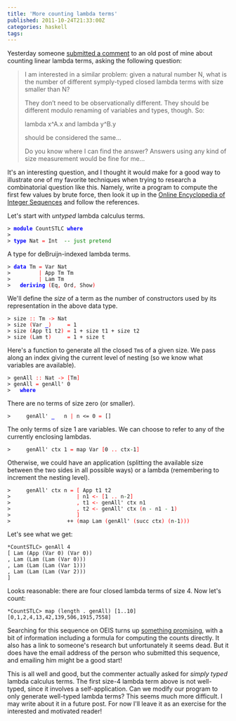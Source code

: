 ```yaml
---
title: 'More counting lambda terms'
published: 2011-10-24T21:33:00Z
categories: haskell
tags: 
---
```


<p>Yesterday someone <a href="http://byorgey.wordpress.com/2011/01/26/counting-linear-lambda-terms/#comment-8575">submitted a comment</a> to an old post of mine about counting linear lambda terms, asking the following question:</p><blockquote><p>I am interested in a similar problem: given a natural number N, what is the number of different symply-typed closed lambda terms with size smaller than N?</p><p>They don&#8217;t need to be observationally different. They should be different modulo renaming of variables and types, though. So:</p><p>lambda x^A.x and lambda y^B.y</p><p>should be considered the same...</p>Do you know where I can find the answer? Answers using any kind of size measurement would be fine for me...</blockquote>
<p>It's an interesting question, and I thought it would make for a good way to illustrate one of my favorite techniques when trying to research a combinatorial question like this. Namely, write a program to compute the first few values by brute force, then look it up in the <a href="http://oeis.org">Online Encyclopedia of Integer Sequences</a> and follow the references.</p><p>Let's start with <em>untyped</em> lambda calculus terms.</p><pre><code><span>&gt;</span> <span style="color:blue;font-weight:bold;">module</span> <span>CountSTLC</span> <span style="color:blue;font-weight:bold;">where</span>
<span>&gt;</span> 
<span>&gt;</span> <span style="color:blue;font-weight:bold;">type</span> <span>Nat</span> <span style="color:red;">=</span> <span>Int</span>  <span style="color:green;">-- just pretend</span>
</code></pre><p>A type for deBruijn-indexed lambda terms.</p><pre><code><span>&gt;</span> <span style="color:blue;font-weight:bold;">data</span> <span>Tm</span> <span style="color:red;">=</span> <span>Var</span> <span>Nat</span>
<span>&gt;</span>         <span style="color:red;">|</span> <span>App</span> <span>Tm</span> <span>Tm</span>
<span>&gt;</span>         <span style="color:red;">|</span> <span>Lam</span> <span>Tm</span>
<span>&gt;</span>   <span style="color:blue;font-weight:bold;">deriving</span> <span style="color:red;">(</span><span>Eq</span><span style="color:red;">,</span> <span>Ord</span><span style="color:red;">,</span> <span>Show</span><span style="color:red;">)</span>
</code></pre><p>We'll define the <em>size</em> of a term as the number of constructors used by its representation in the above data type.</p><pre><code><span>&gt;</span> <span>size</span> <span style="color:red;">::</span> <span>Tm</span> <span style="color:red;">-&gt;</span> <span>Nat</span>
<span>&gt;</span> <span>size</span> <span style="color:red;">(</span><span>Var</span> <span style="color:blue;font-weight:bold;">_</span><span style="color:red;">)</span>     <span style="color:red;">=</span> <span class="hs-num">1</span>
<span>&gt;</span> <span>size</span> <span style="color:red;">(</span><span>App</span> <span>t1</span> <span>t2</span><span style="color:red;">)</span> <span style="color:red;">=</span> <span class="hs-num">1</span> <span>+</span> <span>size</span> <span>t1</span> <span>+</span> <span>size</span> <span>t2</span>
<span>&gt;</span> <span>size</span> <span style="color:red;">(</span><span>Lam</span> <span>t</span><span style="color:red;">)</span>     <span style="color:red;">=</span> <span class="hs-num">1</span> <span>+</span> <span>size</span> <span>t</span>
</code></pre><p>Here's a function to generate all the closed <code>Tm</code>s of a given size. We pass along an index giving the current level of nesting (so we know what variables are available).</p><pre><code><span>&gt;</span> <span>genAll</span> <span style="color:red;">::</span> <span>Nat</span> <span style="color:red;">-&gt;</span> <span style="color:red;">[</span><span>Tm</span><span style="color:red;">]</span>
<span>&gt;</span> <span>genAll</span> <span style="color:red;">=</span> <span>genAll'</span> <span class="hs-num">0</span>
<span>&gt;</span>   <span style="color:blue;font-weight:bold;">where</span>
</code></pre><p>There are no terms of size zero (or smaller).</p><pre><code><span>&gt;</span>     <span>genAll'</span> <span style="color:blue;font-weight:bold;">_</span>   <span>n</span> <span style="color:red;">|</span> <span>n</span> <span>&lt;=</span> <span class="hs-num">0</span> <span style="color:red;">=</span> <span>[]</span>
</code></pre><p>The only terms of size 1 are variables. We can choose to refer to any of the currently enclosing lambdas.</p><pre><code><span>&gt;</span>     <span>genAll'</span> <span>ctx</span> <span class="hs-num">1</span> <span style="color:red;">=</span> <span>map</span> <span>Var</span> <span style="color:red;">[</span><span class="hs-num">0</span> <span style="color:red;">..</span> <span>ctx</span><span style="color:green;">-</span><span class="hs-num">1</span><span style="color:red;">]</span>
</code></pre><p>Otherwise, we could have an application (splitting the available size between the two sides in all possible ways) or a lambda (remembering to increment the nesting level).</p><pre><code><span>&gt;</span>     <span>genAll'</span> <span>ctx</span> <span>n</span> <span style="color:red;">=</span> <span style="color:red;">[</span> <span>App</span> <span>t1</span> <span>t2</span> 
<span>&gt;</span>                     <span style="color:red;">|</span> <span>n1</span> <span style="color:red;">&lt;-</span> <span style="color:red;">[</span><span class="hs-num">1</span> <span style="color:red;">..</span> <span>n</span><span style="color:green;">-</span><span class="hs-num">2</span><span style="color:red;">]</span>
<span>&gt;</span>                     <span style="color:red;">,</span> <span>t1</span> <span style="color:red;">&lt;-</span> <span>genAll'</span> <span>ctx</span> <span>n1</span>
<span>&gt;</span>                     <span style="color:red;">,</span> <span>t2</span> <span style="color:red;">&lt;-</span> <span>genAll'</span> <span>ctx</span> <span style="color:red;">(</span><span>n</span> <span style="color:green;">-</span> <span>n1</span> <span style="color:green;">-</span> <span class="hs-num">1</span><span style="color:red;">)</span>
<span>&gt;</span>                     <span style="color:red;">]</span>
<span>&gt;</span>                  <span>++</span> <span style="color:red;">(</span><span>map</span> <span>Lam</span> <span style="color:red;">(</span><span>genAll'</span> <span style="color:red;">(</span><span>succ</span> <span>ctx</span><span style="color:red;">)</span> <span style="color:red;">(</span><span>n</span><span style="color:green;">-</span><span class="hs-num">1</span><span style="color:red;">)</span><span style="color:red;">)</span><span style="color:red;">)</span>
</code></pre><p>Let's see what we get:</p><pre><code>*CountSTLC&gt; genAll 4
[ Lam (App (Var 0) (Var 0))
, Lam (Lam (Lam (Var 0)))
, Lam (Lam (Lam (Var 1)))
, Lam (Lam (Lam (Var 2)))
]</code></pre><p>Looks reasonable: there are four closed lambda terms of size 4. Now let's count:</p><pre><code>*CountSTLC&gt; map (length . genAll) [1..10]
[0,1,2,4,13,42,139,506,1915,7558]</code></pre><p>Searching for this sequence on OEIS turns up <a href="http://oeis.org/A135501">something promising</a>, with a bit of information including a formula for computing the counts directly. It also has a link to someone's research but unfortunately it seems dead. But it does have the email address of the person who submitted this sequence, and emailing him might be a good start!</p><p>This is all well and good, but the commenter actually asked for <em>simply typed</em> lambda calculus terms. The first size-4 lambda term above is not well-typed, since it involves a self-application. Can we modify our program to only generate well-typed lambda terms? This seems much more difficult. I may write about it in a future post. For now I'll leave it as an exercise for the interested and motivated reader!</p>

